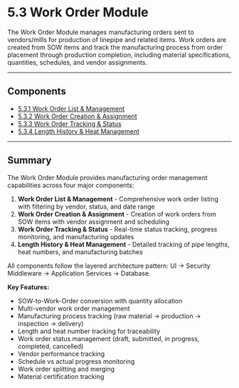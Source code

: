 # 5.3 Work Order Module

The Work Order Module manages manufacturing orders sent to vendors/mills for production of linepipe and related items. Work orders are created from SOW items and track the manufacturing process from order placement through production completion, including material specifications, quantities, schedules, and vendor assignments.

---

## Components

- [5.3.1 Work Order List & Management](5.3-Work-Order-Module/5.3.1-Work-Order-List-Management.md)
- [5.3.2 Work Order Creation & Assignment](5.3-Work-Order-Module/5.3.2-Work-Order-Create-Assignment.md)
- [5.3.3 Work Order Tracking & Status](5.3-Work-Order-Module/5.3.3-Work-Order-Tracking-Status.md)
- [5.3.4 Length History & Heat Management](5.3-Work-Order-Module/5.3.4-Length-History-Heat.md)

---

## Summary

The Work Order Module provides manufacturing order management capabilities across four major components:

1. **Work Order List & Management** - Comprehensive work order listing with filtering by vendor, status, and date range
2. **Work Order Creation & Assignment** - Creation of work orders from SOW items with vendor assignment and scheduling
3. **Work Order Tracking & Status** - Real-time status tracking, progress monitoring, and manufacturing updates
4. **Length History & Heat Management** - Detailed tracking of pipe lengths, heat numbers, and manufacturing batches

All components follow the layered architecture pattern: UI → Security Middleware → Application Services → Database.

**Key Features:**
- SOW-to-Work-Order conversion with quantity allocation
- Multi-vendor work order management
- Manufacturing process tracking (raw material → production → inspection → delivery)
- Length and heat number tracking for traceability
- Work order status management (draft, submitted, in progress, completed, cancelled)
- Vendor performance tracking
- Schedule vs actual progress monitoring
- Work order splitting and merging
- Material certification tracking
